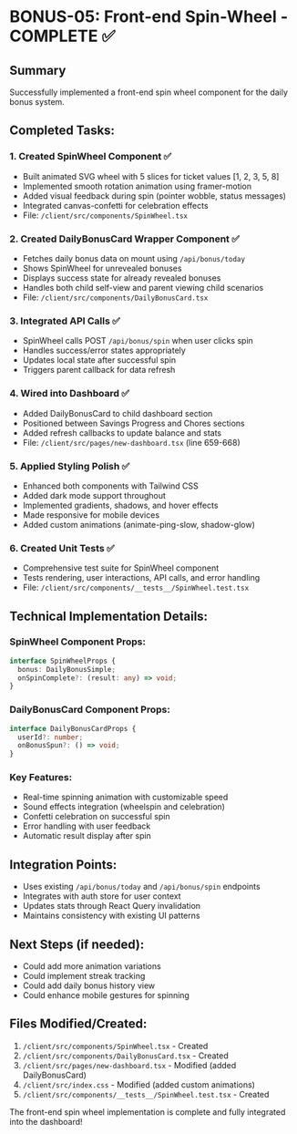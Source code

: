 # BONUS-05: Front-end Spin-Wheel - COMPLETE ✅

## Summary
Successfully implemented a front-end spin wheel component for the daily bonus system.

## Completed Tasks:

### 1. Created SpinWheel Component ✅
- Built animated SVG wheel with 5 slices for ticket values [1, 2, 3, 5, 8]
- Implemented smooth rotation animation using framer-motion
- Added visual feedback during spin (pointer wobble, status messages)
- Integrated canvas-confetti for celebration effects
- File: `/client/src/components/SpinWheel.tsx`

### 2. Created DailyBonusCard Wrapper Component ✅
- Fetches daily bonus data on mount using `/api/bonus/today`
- Shows SpinWheel for unrevealed bonuses
- Displays success state for already revealed bonuses
- Handles both child self-view and parent viewing child scenarios
- File: `/client/src/components/DailyBonusCard.tsx`

### 3. Integrated API Calls ✅
- SpinWheel calls POST `/api/bonus/spin` when user clicks spin
- Handles success/error states appropriately
- Updates local state after successful spin
- Triggers parent callback for data refresh

### 4. Wired into Dashboard ✅
- Added DailyBonusCard to child dashboard section
- Positioned between Savings Progress and Chores sections
- Added refresh callbacks to update balance and stats
- File: `/client/src/pages/new-dashboard.tsx` (line 659-668)

### 5. Applied Styling Polish ✅
- Enhanced both components with Tailwind CSS
- Added dark mode support throughout
- Implemented gradients, shadows, and hover effects
- Made responsive for mobile devices
- Added custom animations (animate-ping-slow, shadow-glow)

### 6. Created Unit Tests ✅
- Comprehensive test suite for SpinWheel component
- Tests rendering, user interactions, API calls, and error handling
- File: `/client/src/components/__tests__/SpinWheel.test.tsx`

## Technical Implementation Details:

### SpinWheel Component Props:
```typescript
interface SpinWheelProps {
  bonus: DailyBonusSimple;
  onSpinComplete?: (result: any) => void;
}
```

### DailyBonusCard Component Props:
```typescript
interface DailyBonusCardProps {
  userId?: number;
  onBonusSpun?: () => void;
}
```

### Key Features:
- Real-time spinning animation with customizable speed
- Sound effects integration (wheelspin and celebration)
- Confetti celebration on successful spin
- Error handling with user feedback
- Automatic result display after spin

## Integration Points:
- Uses existing `/api/bonus/today` and `/api/bonus/spin` endpoints
- Integrates with auth store for user context
- Updates stats through React Query invalidation
- Maintains consistency with existing UI patterns

## Next Steps (if needed):
- Could add more animation variations
- Could implement streak tracking
- Could add daily bonus history view
- Could enhance mobile gestures for spinning

## Files Modified/Created:
1. `/client/src/components/SpinWheel.tsx` - Created
2. `/client/src/components/DailyBonusCard.tsx` - Created
3. `/client/src/pages/new-dashboard.tsx` - Modified (added DailyBonusCard)
4. `/client/src/index.css` - Modified (added custom animations)
5. `/client/src/components/__tests__/SpinWheel.test.tsx` - Created

The front-end spin wheel implementation is complete and fully integrated into the dashboard!
